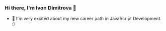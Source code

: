 ### Hi there, I'm Ivon Dimitrova 👋


- 🌱 I'm very excited about my new career path in JavaScript Development. :)


